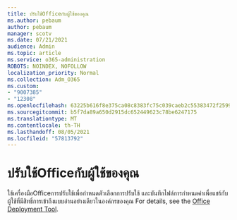 ```yaml
---
title: ปรับใช้Officeกับผู้ใช้ของคุณ
ms.author: pebaum
author: pebaum
manager: scotv
ms.date: 07/21/2021
audience: Admin
ms.topic: article
ms.service: o365-administration
ROBOTS: NOINDEX, NOFOLLOW
localization_priority: Normal
ms.collection: Adm_O365
ms.custom:
- "9007385"
- "12308"
ms.openlocfilehash: 63225b616f8e375ca08c8383fc75c039caeb2c55383472f259963f91f9944c55
ms.sourcegitcommit: b5f7da89a650d2915dc652449623c78be6247175
ms.translationtype: MT
ms.contentlocale: th-TH
ms.lasthandoff: 08/05/2021
ms.locfileid: "57813792"
---
```

# <a name="deploy-office-to-your-users"></a>ปรับใช้Officeกับผู้ใช้ของคุณ

ใช้เครื่องมือOfficeการปรับใช้เพื่อกําหนดตัวเลือกการปรับใช้ และบันทึกไฟล์การกําหนดค่าเพื่อแชร์กับผู้ใช้ที่มีสิทธิ์การเข้าถึงแบบอ่านอย่างเดียวในองค์กรของคุณ For details, see the [Office Deployment Tool](https://admin.microsoft.com/AdminPortal/Home#/modernonboarding/cdnwizard).